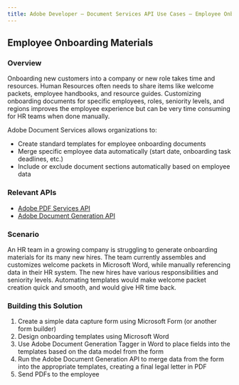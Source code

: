 ```yaml
---
title: Adobe Developer — Document Services API Use Cases — Employee Onboarding Materials
---
```


## Employee Onboarding Materials

### Overview

Onboarding new customers into a company or new role takes time and resources. Human Resources often needs to share items like welcome packets, employee handbooks, and resource guides. Customizing onboarding documents for specific employees, roles, seniority levels, and regions improves the employee experience but can be very time consuming for HR teams when done manually.

Adobe Document Services allows organizations to:

* Create standard templates for employee onboarding documents
* Merge specific employee data automatically (start date, onboarding task deadlines, etc.)
* Include or exclude document sections automatically based on employee data

### Relevant APIs

* [Adobe PDF Services API](/src/pages/pdf-services.md)
* [Adobe Document Generation API](/src/pages/doc-generation.md)

### Scenario

An HR team in a growing company is struggling to generate onboarding materials for its many new hires. The team currently assembles and customizes welcome packets in Microsoft Word, while manually referencing data in their HR system. The new hires have various responsibilities and seniority levels. Automating templates would make welcome packet creation quick and smooth, and would give HR time back.

### Building this Solution

1. Create a simple data capture form using Microsoft Form (or another form builder)
2. Design onboarding templates using Microsoft Word
3. Use Adobe Document Generation Tagger in Word to place fields into the templates based on the data model from the form
4. Run the Adobe Document Generation API to merge data from the form into the appropriate templates, creating a final legal letter in PDF
5. Send PDFs to the employee
